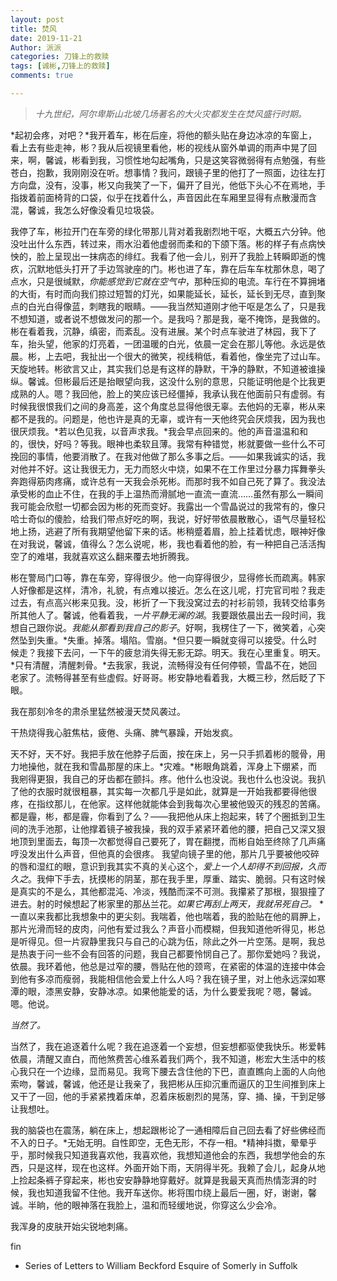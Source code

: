 ```yaml
---
layout: post
title: 焚风
date: 2019-11-21
Author: 派派
categories: 刀锋上的救赎
tags: [诚彬,刀锋上的救赎]
comments: true

---
```


> *十九世纪，阿尔卑斯山北坡几场著名的大火灾都发生在焚风盛行时期。*

*起初会疼，对吧？*我开着车，彬在后座，将他的额头贴在身边冰凉的车窗上，看上去有些走神，彬？我从后视镜里看他，彬的视线从窗外单调的雨声中晃了回来，啊，馨诚，彬看到我，习惯性地勾起嘴角，只是这笑容微弱得有点勉强，有些苍白，抱歉，我刚刚没在听。想事情？我问，跟镜子里的他打了一照面，边往左打方向盘，没有，没事，彬又向我笑了一下，偏开了目光，他低下头心不在焉地，手指拨着前面椅背的口袋，似乎在找着什么，声音因此在车厢里显得有点散漫而含混，馨诚，我怎么好像没看见垃圾袋。

我停了车，彬拉开门在车旁的绿化带那儿背对着我剧烈地干呕，大概五六分钟。他没吐出什么东西，转过来，雨水沿着他虚弱而柔和的下颌下落。彬的样子有点病怏怏的，脸上呈现出一抹病态的绯红。我看了他一会儿，别开了我脸上转瞬即逝的愧疚，沉默地低头打开了手边驾驶座的门。彬也进了车，靠在后车车枕那休息，喝了点水，只是很缄默，*你能感觉到它就在空气中*，那种压抑的电流。车行在不算拥堵的大街，有时而向我们掠过短暂的灯光，如果能延长，延长，延长到无尽，直到聚点的白光白得像蓝，刺瞎我的眼睛。——我当然知道刚才他干呕是怎么了，只是我不想知道，或者说不想做发问的那一个。是我吗？那是我，毫不掩饰，是我做的。彬在看着我，沉静，缜密，而紊乱。没有进展。某个时点车驶进了林园，我下了车，抬头望，他家的灯亮着，一团温暖的白光，依晨一定会在那儿等他。永远是依晨。彬，上去吧，我扯出一个很大的微笑，视线稍低，看着他，像坐完了过山车。天旋地转。彬欲言又止，其实我们总是有这样的静默，干净的静默，不知道被谁操纵。馨诚。但彬最后还是抬眼望向我，这没什么别的意思，只能证明他是个比我更成熟的人。嗯？我回他，脸上的笑应该已经僵掉，我承认我在他面前只有虚弱。有时候我很恨我们之间的身高差，这个角度总显得他很无辜。去他妈的无辜，彬从来都不是我的。问题是，他也许是真的无辜，或许有一天他终究会厌烦我，因为我也很厌烦我。*若以色见我，以音声求我。*我会早点回来的。他的声音温温和和的，很快，好吗？等我。眼神也柔软且薄。我常有种错觉，彬就要做一些什么不可挽回的事情，他要消散了。在我对他做了那么多事之后。——如果我诚实的话，我对他并不好。这让我很无力，无力而怒火中烧，如果不在工作里过分暴力挥舞拳头奔跑得筋肉疼痛，或许总有一天我会杀死彬。而那时我不如自己死了算了。我没法承受彬的血止不住，在我的手上温热而滑腻地一直流一直流……虽然有那么一瞬间我可能会欣慰一切都会因为彬的死而变好。我露出一个雪晶说过的我常有的，像只哈士奇似的傻脸，给我们带点好吃的啊，我说，好好带依晨散散心，语气尽量轻松地上扬，逃避了所有我期望他留下来的话。彬稍蹙着眉，脸上挂着忧虑，眼神好像在对我说，馨诚，值得么？怎么说呢，彬，我也看着他的脸，有一种把自己活活掏空了的难堪，我就喜欢这么翻来覆去地折腾我。

彬在警局门口等，靠在车旁，穿得很少。他一向穿得很少，显得修长而疏离。韩家人好像都是这样，清冷，礼貌，有点难以接近。怎么在这儿呢，打完官司啦？我走过去，有点高兴彬来见我。没，彬折了一下我没窝过去的衬衫前领，我转交给事务所其他人了。馨诚，他看着我，*一片平静无澜的湖*。我要跟依晨出去一段时间，我想自己跟你说。*我能从那看到我自己的影子*。好啊，我楞住了一下，微笑着，心突然坠到失重。*失重。掉落。塌陷。雪崩。*但只要一瞬就变得可以接受。什么时候走？我接下去问，一下午的疲怠消失得无影无踪。明天。我在心里重复。明天。*只有清醒，清醒刺骨。*去我家，我说，流畅得没有任何停顿，雪晶不在，她回老家了。流畅得甚至有些虚假。好哥哥。彬安静地看着我，大概三秒，然后眨了下眼。

我在那刻冷冬的肃杀里猛然被漫天焚风袭过。

干热烧得我心脏焦枯，疲倦、头痛、脾气暴躁，开始发疯。

天不好，天不好。我把手放在他脖子后面，按在床上，另一只手抓着彬的髋骨，用力地操他，就在我和雪晶那屋的床上。*灾难。*彬眼角跳着，浑身上下绷紧，而我剜得更狠，我自己的牙齿都在颤抖。疼。他什么也没说。我也什么也没说。我扒了他的衣服时就很粗暴，其实每一次都几乎是如此，就算是一开始我都要得他很疼，在指纹那儿，在他家。这样他就能体会到我每次心里被他毁灭的残忍的苦痛。都是霾，彬，都是霾，你看到了么？——我把他从床上抱起来，转了个圈抵到卫生间的洗手池那，让他撑着镜子被我操，我的双手紧紧环着他的腰，把自己又深又狠地顶到里面去，每顶一次都觉得自己要死了，胃在翻搅，而彬自始至终除了几声痛哼没发出什么声音，但他真的会很疼。 我望向镜子里的他，那片几乎要被他咬碎的唇和湿红的眼，意识到我其实不真的关心这个，*爱上一个人却得不到回报，久而久之*。我伸下手去，抚摸彬的阴茎，那在我手里，厚重、踏实、脆弱。只有这时候是真实的不是么，其他都混沌、冷淡，残酷而深不可测。我攥紧了那根，狠狠撞了进去。射的时候想起了彬家里的那丛兰花。*如果它再刮上两天，我就吊死自己。* * 一直以来我都比我想象中的更尖刻。我喘着，他也喘着，我的脸贴在他的肩胛上，那片光滑而轻的皮肉，问他有爱过我么？声音小而模糊，但我知道他听得见，彬总是听得见。但一片寂静里我只与自己的心跳为伍，除此之外一片空荡。是啊，我总是热衷于问一些不会有回答的问题，我自己都要怜悯自己了。那你爱她吗？我说，依晨。我环着他，他总是过窄的腰，唇贴在他的颈弯，在紧密的体温的连接中体会到他有多凉而瘦弱，我能相信他会爱上什么人吗？我在镜子里，对上他永远深如寒潭的眼，漆黑安静，安静冰凉。如果他能爱的话，为什么要爱我呢？嗯，馨诚。嗯。他说。

*当然了。*

当然了，我在追逐着什么呢？我在追逐着一个妄想，但妄想都驱使我快乐。彬爱韩依晨，清醒又直白，而他煞费苦心维系着我们两个，我不知道，彬宏大生活中的核心我只在一个边缘，显而易见。我弯下腰去含住他的下巴，直直瞧向上面的人向他索吻，馨诚，馨诚，他还是让我亲了，我把彬从压抑沉重而逼仄的卫生间推到床上又干了一回，他的手紧紧拽着床单，忍着床板剧烈的晃荡，穿、捅、操，干到足够让我想吐。

我的脑袋也在震荡，躺在床上，想起跟彬论了一通相障后自己回去看了好些佛经而不入的日子。*无始无明。自性即空，无色无形，不存一相。*精神抖擞，晕晕乎乎，那时候我只知道我喜欢他，我喜欢他，我想知道他会的东西，我想学他会的东西，只是这样，现在也这样。外面开始下雨，天阴得半死。我赖了会儿，起身从地上捡起条裤子穿起来，彬也安安静静地穿戴好。就算是我最天真而热情澎湃的时候，我也知道我留不住他。我开车送你。彬将围巾绕上最后一圈，好，谢谢，馨诚。半晌，他的眼神落在我脸上，温和而轻缓地说，你穿这么少会冷。

我浑身的皮肤开始尖锐地刺痛。

fin

* Series of Letters to William Beckford Esquire of Somerly in Suffolk


